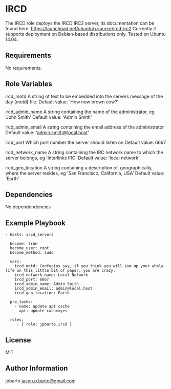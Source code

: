 IRCD
=========

The IRCD role deploys the IRCD IRC2 server, its documentation can be found here: https://launchpad.net/ubuntu/+source/ircd-irc2
Currently it supports deployment on Debian-based distributions only. Tested on Ubuntu 14.04.

Requirements
------------

No requirements.

Role Variables
--------------

ircd_motd
A string of text to be embedded into the servers message of the day (motd) file.
Default value: 'How now brown cow?'

ircd_admin_name
A string containing the name of the administrator, eg 'John Smith'
Default value: 'Admin Smith'

ircd_admin_email
A string containing the email address of the administrator
Default value: 'admin.smith@local.host'

ircd_port
Which port number the server should listen on
Default value: 6667

ircd_network_name
A string containing the IRC network name to which the server belongs, eg 'Interlinks IRC'
Default value: 'local network'

ircd_geo_location
A string containing a description of, geographically, where the server resides, eg 'San Francisco, California, USA'
Default value: 'Earth'


Dependencies
------------

No dependendencies

Example Playbook
----------------

    - hosts: ircd_servers

      become: true
      become_user: root
      become_method: sudo

      vars:
        ircd_motd: Confucius say, if you think you will sum up your whole life on this little bit of paper, you are crazy.
        ircd_network_name: Local Network
        ircd_port: 6667
        ircd_admin_name: Admin Smith
        ircd_admin_email: admin@local.host
        ircd_geo_location: Earth

      pre_tasks:
        - name: update apt cache
          apt: update_cache=yes

      roles:
         - { role: jpbarto.ircd }

License
-------

MIT

Author Information
------------------

jpbarto <jason.p.barto@gmail.com>
